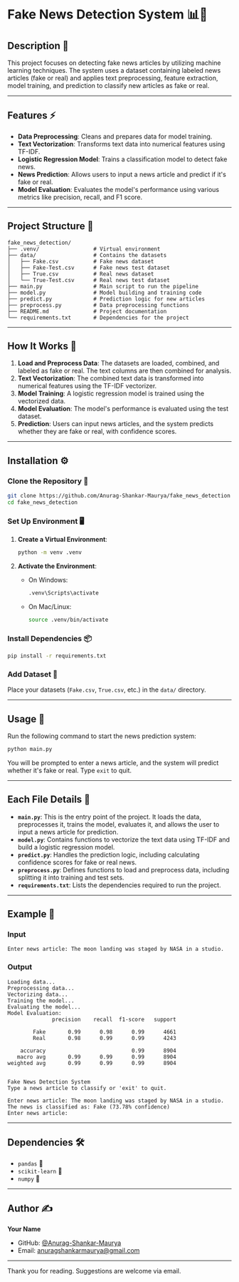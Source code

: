 # Fake News Detection System 📊📰

## Description 🌟

This project focuses on detecting fake news articles by utilizing machine learning techniques. The system uses a dataset containing labeled news articles (fake or real) and applies text preprocessing, feature extraction, model training, and prediction to classify new articles as fake or real.

---

## Features ⚡

- **Data Preprocessing**: Cleans and prepares data for model training.
- **Text Vectorization**: Transforms text data into numerical features using TF-IDF.
- **Logistic Regression Model**: Trains a classification model to detect fake news.
- **News Prediction**: Allows users to input a news article and predict if it's fake or real.
- **Model Evaluation**: Evaluates the model's performance using various metrics like precision, recall, and F1 score.

---

## Project Structure 📁

```plaintext
fake_news_detection/
├── .venv/                 # Virtual environment
├── data/                  # Contains the datasets
│   ├── Fake.csv           # Fake news dataset
│   ├── Fake-Test.csv      # Fake news test dataset
│   ├── True.csv           # Real news dataset
│   └── True-Test.csv      # Real news test dataset
├── main.py                # Main script to run the pipeline
├── model.py               # Model building and training code
├── predict.py             # Prediction logic for new articles
├── preprocess.py          # Data preprocessing functions
├── README.md              # Project documentation
└── requirements.txt       # Dependencies for the project
```

---

## How It Works 🔧

1. **Load and Preprocess Data**: The datasets are loaded, combined, and labeled as fake or real. The text columns are then combined for analysis.
2. **Text Vectorization**: The combined text data is transformed into numerical features using the TF-IDF vectorizer.
3. **Model Training**: A logistic regression model is trained using the vectorized data.
4. **Model Evaluation**: The model's performance is evaluated using the test dataset.
5. **Prediction**: Users can input news articles, and the system predicts whether they are fake or real, with confidence scores.

---

## Installation ⚙️

### Clone the Repository 🚀

```bash
git clone https://github.com/Anurag-Shankar-Maurya/fake_news_detection
cd fake_news_detection
```

### Set Up Environment 🖥️

1. **Create a Virtual Environment**:
   ```bash
   python -m venv .venv
   ```

2. **Activate the Environment**:
   - On Windows:
     ```bash
     .venv\Scripts\activate
     ```
   - On Mac/Linux:
     ```bash
     source .venv/bin/activate
     ```

### Install Dependencies 📦

```bash
pip install -r requirements.txt
```

### Add Dataset 📁

Place your datasets (`Fake.csv`, `True.csv`, etc.) in the `data/` directory.

---

## Usage 🚀

Run the following command to start the news prediction system:

```bash
python main.py
```

You will be prompted to enter a news article, and the system will predict whether it's fake or real. Type `exit` to quit.

---

## Each File Details 📄

- **`main.py`**: This is the entry point of the project. It loads the data, preprocesses it, trains the model, evaluates it, and allows the user to input a news article for prediction.
- **`model.py`**: Contains functions to vectorize the text data using TF-IDF and build a logistic regression model.
- **`predict.py`**: Handles the prediction logic, including calculating confidence scores for fake or real news.
- **`preprocess.py`**: Defines functions to load and preprocess data, including splitting it into training and test sets.
- **`requirements.txt`**: Lists the dependencies required to run the project.

---

## Example 📝

### Input

```
Enter news article: The moon landing was staged by NASA in a studio.
```

### Output

```
Loading data...
Preprocessing data...
Vectorizing data...
Training the model...
Evaluating the model...
Model Evaluation:
              precision    recall  f1-score   support

        Fake       0.99      0.98      0.99      4661
        Real       0.98      0.99      0.99      4243

    accuracy                           0.99      8904
   macro avg       0.99      0.99      0.99      8904
weighted avg       0.99      0.99      0.99      8904


Fake News Detection System
Type a news article to classify or 'exit' to quit.

Enter news article: The moon landing was staged by NASA in a studio.
The news is classified as: Fake (73.78% confidence)
Enter news article: 
```

---

## Dependencies 🛠️

- `pandas` 🐼
- `scikit-learn` 🔧
- `numpy` 🔢

---

## Author ✍️

**Your Name**

- GitHub: [@Anurag-Shankar-Maurya](https://github.com/Anurag-Shankar-Maurya)
- Email: anuragshankarmaurya@gmail.com

---

Thank you for reading. Suggestions are welcome via email.